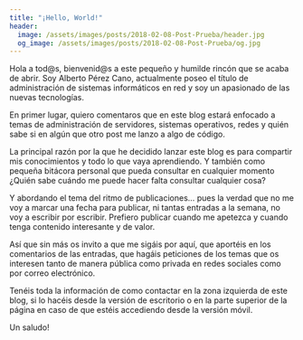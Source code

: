 ```yaml
---
title: "¡Hello, World!"
header:
  image: /assets/images/posts/2018-02-08-Post-Prueba/header.jpg
  og_image: /assets/images/posts/2018-02-08-Post-Prueba/og.jpg
---
```


Hola a tod@s, bienvenid@s a este pequeño y humilde rincón que se acaba de abrir. Soy Alberto Pérez Cano, actualmente poseo el título de administración de sistemas informáticos en red y soy un apasionado de las nuevas tecnologías.

En primer lugar, quiero comentaros que en este blog estará enfocado a temas de administración de servidores, sistemas operativos, redes y quién sabe si en algún que otro post me lanzo a algo de código.

La principal razón por la que he decidido lanzar este blog es para compartir mis conocimientos y todo lo que vaya aprendiendo. Y también como pequeña bitácora personal que pueda consultar en cualquier momento ¿Quién sabe cuándo me puede hacer falta consultar cualquier cosa?

Y abordando el tema del ritmo de publicaciones… pues la verdad que no me voy a marcar una fecha para publicar, ni tantas entradas a la semana, no voy a escribir por escribir. Prefiero publicar cuando me apetezca y cuando tenga contenido interesante y de valor.

Así que sin más os invito a que me sigáis por aquí, que aportéis en los comentarios de las entradas, que hagáis peticiones de los temas que os interesen tanto de manera pública como privada en redes sociales como por correo electrónico.

Tenéis toda la información de como contactar en la zona izquierda de este blog, si lo hacéis desde la versión de escritorio o en la parte superior de la página en caso de que estéis accediendo desde la versión móvil.

Un saludo!